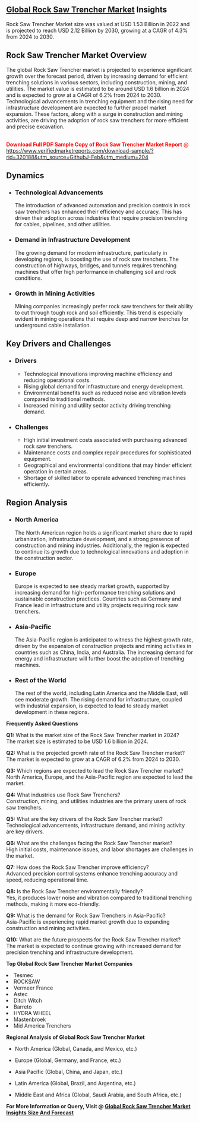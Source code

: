 <h2><a href="https://www.verifiedmarketreports.com/download-sample/?rid=320188&amp;utm_source=GithubJ&amp;utm_medium=204" target="_blank">Global Rock Saw Trencher Market</a> Insights</h2><p>Rock Saw Trencher Market size was valued at USD 1.53 Billion in 2022 and is projected to reach USD 2.12 Billion by 2030, growing at a CAGR of 4.3% from 2024 to 2030.</p><p> <h2>Rock Saw Trencher Market Overview</h2> <p>The global Rock Saw Trencher market is projected to experience significant growth over the forecast period, driven by increasing demand for efficient trenching solutions in various sectors, including construction, mining, and utilities. The market value is estimated to be around USD 1.6 billion in 2024 and is expected to grow at a CAGR of 6.2% from 2024 to 2030. Technological advancements in trenching equipment and the rising need for infrastructure development are expected to further propel market expansion. These factors, along with a surge in construction and mining activities, are driving the adoption of rock saw trenchers for more efficient and precise excavation. <br><br><p><span class=""><span style="color: #ff0000;"><strong>Download Full PDF Sample Copy of Rock Saw Trencher Market Report</strong> @ </span><a href="https://www.verifiedmarketreports.com/download-sample/?rid=320188&amp;utm_source=GithubJ-Feb&amp;utm_medium=204" target="_blank">https://www.verifiedmarketreports.com/download-sample/?rid=320188&amp;utm_source=GithubJ-Feb&amp;utm_medium=204</a></span></p></p> <h2>Dynamics</h2> <ul> <li><h3>Technological Advancements</h3> The introduction of advanced automation and precision controls in rock saw trenchers has enhanced their efficiency and accuracy. This has driven their adoption across industries that require precision trenching for cables, pipelines, and other utilities. </li> <li><h3>Demand in Infrastructure Development</h3> The growing demand for modern infrastructure, particularly in developing regions, is boosting the use of rock saw trenchers. The construction of highways, bridges, and tunnels requires trenching machines that offer high performance in challenging soil and rock conditions. </li> <li><h3>Growth in Mining Activities</h3> Mining companies increasingly prefer rock saw trenchers for their ability to cut through tough rock and soil efficiently. This trend is especially evident in mining operations that require deep and narrow trenches for underground cable installation. </li> </ul> <h2>Key Drivers and Challenges</h2> <ul> <li><h3>Drivers</h3> <ul> <li>Technological innovations improving machine efficiency and reducing operational costs.</li> <li>Rising global demand for infrastructure and energy development.</li> <li>Environmental benefits such as reduced noise and vibration levels compared to traditional methods.</li> <li>Increased mining and utility sector activity driving trenching demand.</li> </ul> </li> <li><h3>Challenges</h3> <ul> <li>High initial investment costs associated with purchasing advanced rock saw trenchers.</li> <li>Maintenance costs and complex repair procedures for sophisticated equipment.</li> <li>Geographical and environmental conditions that may hinder efficient operation in certain areas.</li> <li>Shortage of skilled labor to operate advanced trenching machines efficiently.</li> </ul> </li> </ul> <h2>Region Analysis</h2> <ul> <li><h3>North America</h3> The North American region holds a significant market share due to rapid urbanization, infrastructure development, and a strong presence of construction and mining industries. Additionally, the region is expected to continue its growth due to technological innovations and adoption in the construction sector. </li> <li><h3>Europe</h3> Europe is expected to see steady market growth, supported by increasing demand for high-performance trenching solutions and sustainable construction practices. Countries such as Germany and France lead in infrastructure and utility projects requiring rock saw trenchers. </li> <li><h3>Asia-Pacific</h3> The Asia-Pacific region is anticipated to witness the highest growth rate, driven by the expansion of construction projects and mining activities in countries such as China, India, and Australia. The increasing demand for energy and infrastructure will further boost the adoption of trenching machines. </li> <li><h3>Rest of the World</h3> The rest of the world, including Latin America and the Middle East, will see moderate growth. The rising demand for infrastructure, coupled with industrial expansion, is expected to lead to steady market development in these regions. </li> </ul> <p><strong>Frequently Asked Questions</strong></p> <p><strong>Q1:</strong> What is the market size of the Rock Saw Trencher market in 2024? <br> The market size is estimated to be USD 1.6 billion in 2024.</p> <p><strong>Q2:</strong> What is the projected growth rate of the Rock Saw Trencher market? <br> The market is expected to grow at a CAGR of 6.2% from 2024 to 2030.</p> <p><strong>Q3:</strong> Which regions are expected to lead the Rock Saw Trencher market? <br> North America, Europe, and the Asia-Pacific region are expected to lead the market.</p> <p><strong>Q4:</strong> What industries use Rock Saw Trenchers? <br> Construction, mining, and utilities industries are the primary users of rock saw trenchers.</p> <p><strong>Q5:</strong> What are the key drivers of the Rock Saw Trencher market? <br> Technological advancements, infrastructure demand, and mining activity are key drivers.</p> <p><strong>Q6:</strong> What are the challenges facing the Rock Saw Trencher market? <br> High initial costs, maintenance issues, and labor shortages are challenges in the market.</p> <p><strong>Q7:</strong> How does the Rock Saw Trencher improve efficiency? <br> Advanced precision control systems enhance trenching accuracy and speed, reducing operational time.</p> <p><strong>Q8:</strong> Is the Rock Saw Trencher environmentally friendly? <br> Yes, it produces lower noise and vibration compared to traditional trenching methods, making it more eco-friendly.</p> <p><strong>Q9:</strong> What is the demand for Rock Saw Trenchers in Asia-Pacific? <br> Asia-Pacific is experiencing rapid market growth due to expanding construction and mining activities.</p> <p><strong>Q10:</strong> What are the future prospects for the Rock Saw Trencher market? <br> The market is expected to continue growing with increased demand for precision trenching and infrastructure development.</p> </p><p><strong>Top Global Rock Saw Trencher Market Companies</strong></p><div data-test-id=""><p><li>Tesmec</li><li> ROCKSAW</li><li> Vermeer France</li><li> Astec</li><li> Ditch Witch</li><li> Barreto</li><li> HYDRA WHEEL</li><li> Mastenbroek</li><li> Mid America Trenchers</li></p><div><strong>Regional Analysis of&nbsp;Global Rock Saw Trencher Market</strong></div><ul><li dir="ltr"><p dir="ltr">North America&nbsp;(Global, Canada, and Mexico, etc.)</p></li><li dir="ltr"><p dir="ltr">Europe (Global, Germany, and France, etc.)</p></li><li dir="ltr"><p dir="ltr">Asia Pacific&nbsp;(Global, China, and Japan, etc.)</p></li><li dir="ltr"><p dir="ltr">Latin America&nbsp;(Global, Brazil, and Argentina, etc.)</p></li><li dir="ltr">Middle East and Africa&nbsp;(Global, Saudi Arabia, and South Africa, etc.)</li></ul><p><strong>For More Information or Query, Visit @&nbsp;</strong><strong><a href="https://www.verifiedmarketreports.com/product/rock-saw-trencher-market/?utm_source=GithubJ&amp;utm_medium=204" target="_blank">Global Rock Saw Trencher Market Insights Size And Forecast</a></strong></p></div>
